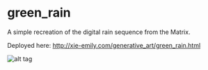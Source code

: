 # green_rain
A simple recreation of the digital rain sequence from the Matrix.

Deployed here:
http://xie-emily.com/generative_art/green_rain.html


![alt tag](green_rain.gif)
